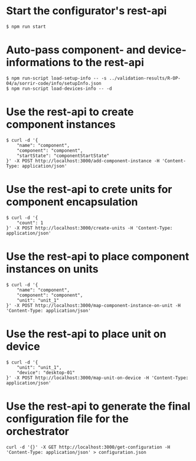 # Start the configurator's rest-api
```
$ npm run start
```

# Auto-pass component- and device-informations to the rest-api
```
$ npm run-script load-setup-info -- -s ../validation-results/R-OP-04/a/sorrir-code/info/setupInfo.json
$ npm run-script load-devices-info -- -d
```

# Use the rest-api to create component instances
```
$ curl -d '{
    "name": "component",
    "component": "component",
    "startState": "componentStartState"
}' -X POST http://localhost:3000/add-component-instance -H 'Content-Type: application/json'
```

# Use the rest-api to crete units for component encapsulation
```
$ curl -d '{
    "count": 1
}' -X POST http://localhost:3000/create-units -H 'Content-Type: application/json'
```

# Use the rest-api to place component instances on units
```
$ curl -d '{
    "name": "component",
    "component": "component",
    "unit": "unit_1"
}' -X POST http://localhost:3000/map-component-instance-on-unit -H 'Content-Type: application/json'
```

# Use the rest-api to place unit on device
```
$ curl -d '{
    "unit": "unit_1",
    "device": "desktop-01"
}' -X POST http://localhost:3000/map-unit-on-device -H 'Content-Type: application/json'
```

# Use the rest-api to generate the final configuration file for the orchestrator
```
curl -d '{}' -X GET http://localhost:3000/get-configuration -H 'Content-Type: application/json' > configuration.json
```
